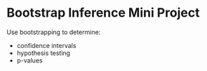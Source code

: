 # Bootstrap Inference Mini Project

Use bootstrapping to determine:  

* confidence intervals    
* hypothesis testing    
* p-values   

 
